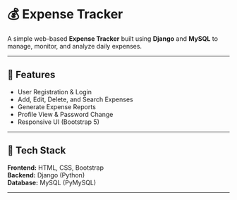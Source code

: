 # 💰 Expense Tracker 

A simple web-based **Expense Tracker** built using **Django** and **MySQL** to manage, monitor, and analyze daily expenses.

---

## 🚀 Features
- User Registration & Login  
- Add, Edit, Delete, and Search Expenses  
- Generate Expense Reports  
- Profile View & Password Change  
- Responsive UI (Bootstrap 5)

---

## 🧩 Tech Stack
**Frontend:** HTML, CSS, Bootstrap  
**Backend:** Django (Python)  
**Database:** MySQL (PyMySQL)

---

